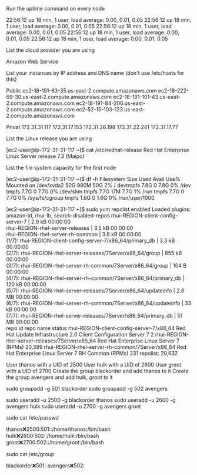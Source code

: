 Run the uptime command on every node

22:56:12 up 18 min,  1 user,  load average: 0.00, 0.01, 0.05
22:56:12 up 18 min,  1 user,  load average: 0.00, 0.01, 0.05
22:56:12 up 18 min,  1 user,  load average: 0.00, 0.01, 0.05
22:56:12 up 18 min,  1 user,  load average: 0.00, 0.01, 0.05
22:56:12 up 18 min,  1 user,  load average: 0.00, 0.01, 0.05

List the cloud provider you are using

Amazon Web Service

List your instances by IP address and DNS name (don't use /etc/hosts for this)

Public
ec2-18-191-83-35.us-east-2.compute.amazonaws.com 
ec2-18-222-69-30.us-east-2.compute.amazonaws.com 
ec2-18-191-101-43.us-east-2.compute.amazonaws.com 
ec2-18-191-84-206.us-east-2.compute.amazonaws.com 
ec2-52-15-103-123.us-east-2.compute.amazonaws.com 

Privat
172.31.31.117
172.31.17.153
172.31.26.198
172.31.22.241
172.31.17.77

List the Linux release you are using

[ec2-user@ip-172-31-31-117 ~]$ cat /etc/redhat-release
Red Hat Enterprise Linux Server release 7.3 (Maipo)

List the file system capacity for the first node

[ec2-user@ip-172-31-31-117 ~]$ df -h
Filesystem      Size  Used Avail Use% Mounted on
/dev/xvda2       50G  980M   50G   2% /
devtmpfs        7.8G     0  7.8G   0% /dev
tmpfs           7.7G     0  7.7G   0% /dev/shm
tmpfs           7.7G   17M  7.7G   1% /run
tmpfs           7.7G     0  7.7G   0% /sys/fs/cgroup
tmpfs           1.6G     0  1.6G   0% /run/user/1000


[ec2-user@ip-172-31-31-117 ~]$ sudo yum repolist enabled
Loaded plugins: amazon-id, rhui-lb, search-disabled-repos
rhui-REGION-client-config-server-7                                                                                                              | 2.9 kB  00:00:00     
rhui-REGION-rhel-server-releases                                                                                                                | 3.5 kB  00:00:00     
rhui-REGION-rhel-server-rh-common                                                                                                               | 3.8 kB  00:00:00     
(1/7): rhui-REGION-client-config-server-7/x86_64/primary_db                                                                                     | 3.3 kB  00:00:00     
(2/7): rhui-REGION-rhel-server-releases/7Server/x86_64/group                                                                                    | 855 kB  00:00:00     
(3/7): rhui-REGION-rhel-server-rh-common/7Server/x86_64/group                                                                                   |  104 B  00:00:00     
(4/7): rhui-REGION-rhel-server-rh-common/7Server/x86_64/primary_db                                                                              | 120 kB  00:00:00     
(5/7): rhui-REGION-rhel-server-releases/7Server/x86_64/updateinfo                                                                               | 2.8 MB  00:00:00     
(6/7): rhui-REGION-rhel-server-rh-common/7Server/x86_64/updateinfo                                                                              |  33 kB  00:00:00     
(7/7): rhui-REGION-rhel-server-releases/7Server/x86_64/primary_db                                                                               |  51 MB  00:00:00     
repo id                                                                  repo name                                                                               status
rhui-REGION-client-config-server-7/x86_64                                Red Hat Update Infrastructure 2.0 Client Configuration Server 7                              2
rhui-REGION-rhel-server-releases/7Server/x86_64                          Red Hat Enterprise Linux Server 7 (RPMs)                                                20,399
rhui-REGION-rhel-server-rh-common/7Server/x86_64                         Red Hat Enterprise Linux Server 7 RH Common (RPMs)                                         231
repolist: 20,632



User thanos with a UID of 2500
User hulk with a UID of 2600
User groot with a UID of 2700
Create the group blackorder and add thanos to it
Create the group avengers and add hulk, groot to it


sudo groupadd -g 501 blackorder
sudo groupadd -g 502 avengers

sudo useradd -u 2500 -g blackorder thanos
sudo useradd -u 2600 -g avengers hulk
sudo useradd -u 2700 -g avengers groot

sudo cat /etc/passwd

thanos:x:2500:501::/home/thanos:/bin/bash
hulk:x:2600:502::/home/hulk:/bin/bash
groot:x:2700:502::/home/groot:/bin/bash

sudo cat /etc/group

blackorder:x:501:
avengers:x:502:

